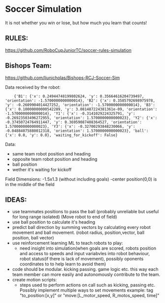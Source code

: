 # Soccer Simulation
It is not whether you win or lose, but how much you learn that counts! 
## RULES:
 https://github.com/RoboCupJuniorTC/soccer-rules-simulation

## Bishops Team:
 https://github.com/liunicholas/Bishops-RCJ-Soccer-Sim
 
Data received by the robot:
    
        {'B1': {'x': 0.24944748199802624, 'y': 0.35664616204739497, 'orientation': -1.5700000000000014}, 'B2': {'x': 0.3585792698975978, 'y': -0.2609904014427252, 'orientation': -1.5700000000000014}, 'B3': {'x': 0.10000000000542289, 'y': 3.081487224381361e-09, 'orientation': -1.5700000000000014}, 'Y1': {'x': -0.3141029224325791, 'y': -0.26923503496272955, 'orientation': 1.5700000000000023}, 'Y2': {'x': -0.37450724764911447, 'y': 0.36959087408364527, 'orientation': 1.5700000000000023}, 'Y3': {'x': -0.32700293848230066, 'y': -0.04884075880012318, 'orientation': 1.5700000000000023}, 'ball': {'x': 0.0, 'y': 0.0}, 'waiting_for_kickoff': False}

Data:
- same team robot position and heading
- opposite team robot position and heading
- ball position
- wether it's waiting for kickoff

Field Dimensions:
        -1.5x1.3 (without including goals)
        -center position(0,0) is in the middle of the field

## IDEAS:
- use teammates positions to pass the ball (probably unreliable but useful for long range isolated) (Move robot to end of field)
- use ball position to calculate it's heading
- predict ball direction by summing vectors by calculating every robot movement and ball movement. (robot radius, position,vector, ball position, ball vector)
- use reinforcement learning ML to teach robots to play:
  - need insight into simulation(when goals are scored, robots position and access to speeds and input variabvles into robot behaviour, robot status(if there is lack of movement), possibly oponents coordinates to to help learn to avoid them)         
- code should be modular. kicking passing. game logic etc. this way each team member can more easily and autonomously contribute to the team.
- create motion scripts:
  - steps used to perform actions on call such as kicking, passing etc. Possibly implement multiple ways to set movements example: tag "to_position:[x,y]" or "move:[L_motor_speed, R_motos_speed, time]" 
